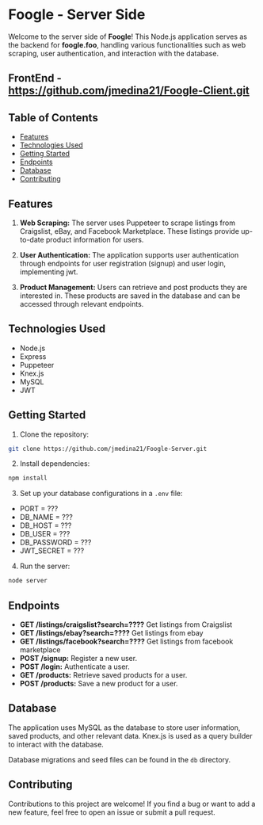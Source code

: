 # Foogle - Server Side

Welcome to the server side of **Foogle**! This Node.js application serves as the backend for **foogle.foo**, handling various functionalities such as web scraping, user authentication, and interaction with the database.

## FrontEnd - https://github.com/jmedina21/Foogle-Client.git

## Table of Contents
- [Features](#features)
- [Technologies Used](#technologies-used)
- [Getting Started](#getting-started)
- [Endpoints](#endpoints)
- [Database](#database)
- [Contributing](#contributing)


## Features

1. **Web Scraping:**
   The server uses Puppeteer to scrape listings from Craigslist, eBay, and Facebook Marketplace. These listings provide up-to-date product information for users.

2. **User Authentication:**
   The application supports user authentication through endpoints for user registration (signup) and user login, implementing jwt.

3. **Product Management:**
   Users can retrieve and post products they are interested in. These products are saved in the database and can be accessed through relevant endpoints.

## Technologies Used

- Node.js
- Express
- Puppeteer
- Knex.js
- MySQL
- JWT

## Getting Started

1. Clone the repository:
```bash
git clone https://github.com/jmedina21/Foogle-Server.git
```

2. Install dependencies:
```bash
npm install
```

3. Set up your database configurations in a `.env` file:

- PORT = ???
- DB_NAME = ???
- DB_HOST = ???
- DB_USER = ???
- DB_PASSWORD = ???
- JWT_SECRET = ???


4. Run the server:
```bash
node server
```

## Endpoints

- **GET /listings/craigslist?search=????** Get listings from Craigslist
- **GET /listings/ebay?search=????** Get listings from ebay
- **GET /listings/facebook?search=????** Get listings from facebook marketplace
- **POST /signup:** Register a new user.
- **POST /login:** Authenticate a user.
- **GET /products:** Retrieve saved products for a user.
- **POST /products:** Save a new product for a user.

## Database

The application uses MySQL as the database to store user information, saved products, and other relevant data. Knex.js is used as a query builder to interact with the database.

Database migrations and seed files can be found in the `db` directory.

## Contributing

Contributions to this project are welcome! If you find a bug or want to add a new feature, feel free to open an issue or submit a pull request.
